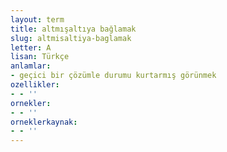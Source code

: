 ```yaml
---
layout: term
title: altmışaltıya bağlamak
slug: altmisaltiya-baglamak
letter: A
lisan: Türkçe
anlamlar:
- geçici bir çözümle durumu kurtarmış görünmek
ozellikler:
- - ''
ornekler:
- - ''
orneklerkaynak:
- - ''
---
```


